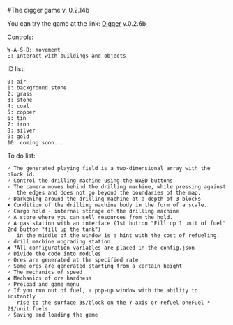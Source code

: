 #The digger game v. 0.2.14b

You can try the game at the link: [Digger](http://q90175e4.beget.tech) v.0.2.6b

Controls:
    
    W-A-S-D: movement
    E: Interact with buildings and objects

ID list:

    0: air
    1: background stone
    2: grass
    3: stone
    4: coal
    5: copper
    6: tin
    7: iron
    8: silver
    9: gold
    10: coming soon...

To do list:

    ✓ The generated playing field is a two-dimensional array with the block id.
    ✓ Control the drilling machine using the WASD buttons
    ✓ The camera moves behind the drilling machine, while pressing against 
       the edges and does not go beyond the boundaries of the map.
    ✓ Darkening around the drilling machine at a depth of 3 blocks
    ✘ Condition of the drilling machine body in the form of a scale.
    ✓ Cargo hold - internal storage of the drilling machine
    ✓ A store where you can sell resources from the hold.
    ✓ A gas station with an interface (1st button "Fill up 1 unit of fuel" 2nd button "fill up the tank")
       in the middle of the window is a hint with the cost of refueling.
    ✓ drill machine upgrading station
    ✘ ?All configuration variables are placed in the config.json
    ✓ Divide the code into modules
    ✓ Ores are generated at the specified rate
    ✓ Some ores are generated starting from a certain height
    ✓ The mechanics of speed
    ✘ Mechanics of ore hardness
    ✓ Preload and game menu
    ✓ If you run out of fuel, a pop-up window with the ability to instantly 
       rise to the surface 3$/block on the Y axis or refuel oneFuel * 2$/unit.fuels
    ✓ Saving and loading the game

